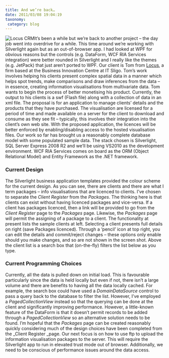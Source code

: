 ```yaml
---
title: And we’re back…
date: 2011/03/08 19:04:19
taxonomy: 
 category: blog 
---
```


![Locus CRM](/wp-content/uploads/2012/04/Screen-Shot-2013-10-30-at-15.56.54-1024x562.png)It’s been a while but we’re back to another project – the day job went into overdrive for a while. This time around we’re working with Silverlight again but as an out-of-browser app. I had looked at WPF for obvious reasons but the controls (e.g. DataForm, WCF RIA Services integration) were better rounded in Silverlight and I really like the themes (e.g. JetPack) that just aren’t ported to WPF. Our client is Tom from [Locus](http://locus.ie/), a firm based at the Business Innovation Centre at IT Sligo. Tom’s work involves helping his clients present complex spatial data in a manner which helps spot trends, make comparisons and draw inferences from the data – in essence, creating information visualisations from multivariate data. Tom wants to begin the process of better monetising his product. Currently, the output to his clients is a swf (Flash file) along with a collection of data in an xml file. The proposal is for an application to manage clients’ details and the products that they have purchased. The visualisation are licensed for a period of time and made available on a server for the client to download and consume as they see fit – typically, this involves their integration into the client’s own web site. With the proposed application, the licences will be better enforced by enabling/disabling access to the hosted visualisation files. Our work so far has brought us a reasonably complete database model with some populated sample data. The stack chosen is Silverlight, SQL Server Express 2008 R2 and we’ll be using VS2010 as the development environment. WCF RIA Services comes on board as the ORM (Object Relational Model) and Entity Framework as the .NET framework.

### Current Design

The Silverlight business application templates provided the colour scheme for the current design. As you can see, there are clients and there are what I term packages – info visualisations that are licenced to clients. I’ve chosen to separate the _Client Register_ from the _Packages_. The thinking here is that clients can exist without having licenced packages and vice-versa. If a client has packages licenced, then a link will be provided to go from the _Client Register_ page to the _Packages_ page. Likewise, the _Packages_ page will permit the assigning of a package to a client. The functionality at present lists the sample clients at left. Selecting a client presents full details on right (save Packages licenced). Through a ‘pencil’ icon at top right, you can edit the details and commit/reject changes – these options only enable should you make changes, and so are not shown in the screen shot. Above the client list is a search box that (on-the-fly) filters the list below as you type.

### Current Programming Choices

Currently, all the data is pulled down on initial load. This is favourable particularly since the data is held locally but even if not, there isn’t a large volume and there are benefits to having all the data locally cached. For example, the search box could have used a _DomainDataSource_ control to pass a query back to the database to filter the list. However, I’ve employed a _PagedCollectionView_ instead so that the querying can be done at the client and significantly improving performance. However, a little-known feature of the DataForm is that it doesn’t permit records to be added through a _PagedCollectionView_ so an alternative solution needs to be found. I’m hopeful that the _Packages_ page can be created reasonably quickly considering much of the design choices have been completed from the _Client Register _page. Our next focus is on how to use ftp to upload the information visualisation packages to the server. This will require the Silverlight app to run in elevated trust mode out of browser. Additionally, we need to be conscious of performance issues around the data access.

